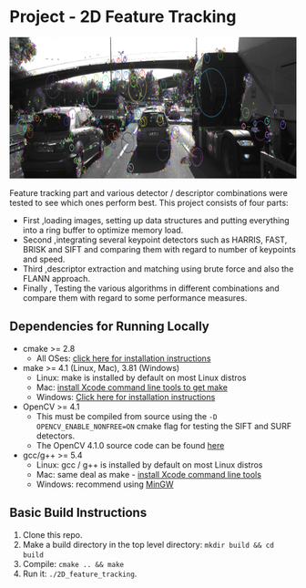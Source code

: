 # Project - 2D Feature Tracking

<img src="images/keypoints.png" width="820" height="248" />

Feature tracking part and  various detector / descriptor combinations were tested  to see which ones perform best. This project consists of four parts:

* First   ,loading images, setting up data structures and putting everything into a ring buffer to optimize memory load. 
* Second  ,integrating several keypoint detectors such as HARRIS, FAST, BRISK and SIFT and comparing them with regard to number of keypoints and speed. 
* Third   ,descriptor extraction and matching using brute force and also the FLANN approach. 
* Finally , Testing the various algorithms in different combinations and compare them with regard to some performance measures. 


## Dependencies for Running Locally
* cmake >= 2.8
  * All OSes: [click here for installation instructions](https://cmake.org/install/)
* make >= 4.1 (Linux, Mac), 3.81 (Windows)
  * Linux: make is installed by default on most Linux distros
  * Mac: [install Xcode command line tools to get make](https://developer.apple.com/xcode/features/)
  * Windows: [Click here for installation instructions](http://gnuwin32.sourceforge.net/packages/make.htm)
* OpenCV >= 4.1
  * This must be compiled from source using the `-D OPENCV_ENABLE_NONFREE=ON` cmake flag for testing the SIFT and SURF detectors.
  * The OpenCV 4.1.0 source code can be found [here](https://github.com/opencv/opencv/tree/4.1.0)
* gcc/g++ >= 5.4
  * Linux: gcc / g++ is installed by default on most Linux distros
  * Mac: same deal as make - [install Xcode command line tools](https://developer.apple.com/xcode/features/)
  * Windows: recommend using [MinGW](http://www.mingw.org/)

## Basic Build Instructions

1. Clone this repo.
2. Make a build directory in the top level directory: `mkdir build && cd build`
3. Compile: `cmake .. && make`
4. Run it: `./2D_feature_tracking`.
